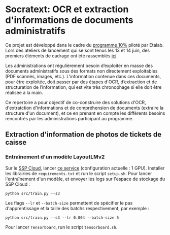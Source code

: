 # Socratext: OCR et extraction d'informations de documents administratifs 

Ce projet est développé dans le cadre du [programme 10%](https://10pourcent.etalab.studio/) piloté par Etalab. 
Lors des ateliers de lancement qui se sont tenus les 13 et 14 juin, des premiers éléments de cadrage ont été rassemblés [ici](https://github.com/etalab-ia/programme10pourcent/wiki/Ateliers-OCR-et-extraction-d'informations-%C3%A0-partir-de-documents-administratifs).

Les administrations ont régulièrement besoin d’exploiter en masse des documents administratifs sous des formats non directement exploitables (PDF scannés, images, etc.). L’information contenue dans ces documents, pour être exploitée, doit passer par des étapes d'OCR, d’extraction et de structuration de l’information, qui est vite très chronophage si elle doit être réalisée à la main. 

Ce repertoire a pour objectif de co-construire des solutions d'OCR, d'extratction d'informations et de compréhension de documents (extraire la structure d'un document), et ce en prenant en compte les différents besoins rencontrés par les administrations participant au programme. 

## Extraction d'information de photos de tickets de caisse

### Entraînement d'un modèle LayoutLMv2

Sur le [SSP Cloud](https://datalab.sspcloud.fr/home), lancer [ce service](https://datalab.sspcloud.fr/launcher/ide/vscode-python-gpu?autoLaunch=true&security.allowlist.enabled=false&service.image.pullPolicy=«Always»&onyxia.friendlyName=«vscode-python-gpu-pull») (configuration actuelle : 1 GPU). Installer les librairies de `requirements.txt` et run le script `setup.sh`. Pour lancer l'entraînement d'un modèle, et envoyer les logs sur l'espace de stockage du SSP Cloud :

```
python src/train.py --s3
```

Les flags `--lr` et `--batch-size` permettent de spécifier le pas d'apprentissage et la taille des batchs respectivement, par exemple :

```
python src/train.py --s3 --lr 0.004 --batch-size 5
```

Pour lancer `Tensorboard`, run le script `tensorboard.sh`.


